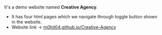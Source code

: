 It's a demo website named **Creative Agency**.

- It has four html pages which we navigate through toggle button shown in the website.
- Website link -> [m0hit04.github.io/Creative-Agency](https://m0hit04.github.io/Creative-Agency)
